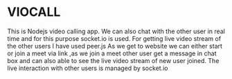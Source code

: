 # VIOCALL 
This is Nodejs video calling app.
We can also chat with the other user in real time and for this purpose socket.io is used.
For getting live video stream of the other users I have used peer.js 
As we get to website we can either start or join a meet via link ,as we join a meet other user get a message in chat box and can also able to see the live video stream of new user joined. 
The live interaction with other users is managed by socket.io

